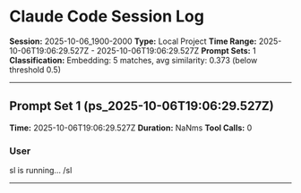 # Claude Code Session Log

**Session:** 2025-10-06_1900-2000
**Type:** Local Project
**Time Range:** 2025-10-06T19:06:29.527Z - 2025-10-06T19:06:29.527Z
**Prompt Sets:** 1
**Classification:** Embedding: 5 matches, avg similarity: 0.373 (below threshold 0.5)

---

<a name="ps_2025-10-06T19:06:29.527Z"></a>
## Prompt Set 1 (ps_2025-10-06T19:06:29.527Z)

**Time:** 2025-10-06T19:06:29.527Z
**Duration:** NaNms
**Tool Calls:** 0

### User

<command-message>sl is running…</command-message>
<command-name>/sl</command-name>

---

